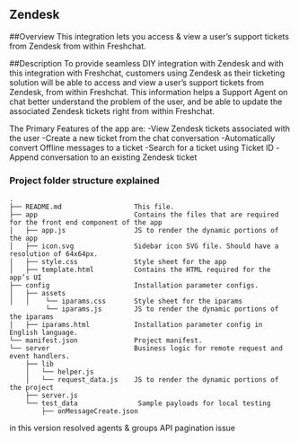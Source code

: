 ## Zendesk

##Overview
This integration lets you access & view a user’s support tickets from Zendesk from within Freshchat.

##Description
To provide seamless DIY integration with Zendesk and with this integration with Freshchat, customers using Zendesk as their ticketing solution will be able to access and view a user’s support tickets from Zendesk, from within Freshchat. This information helps a Support Agent on chat better understand the problem of the user, and be able to update the associated Zendesk tickets right from within Freshchat.

The Primary Features of the app are:
-View Zendesk tickets associated with the user
-Create a new ticket from the chat conversation
-Automatically convert Offline messages to a ticket
-Search for a ticket using Ticket ID
-Append conversation to an existing Zendesk ticket


### Project folder structure explained

    .
    ├── README.md                  This file.
    ├── app                        Contains the files that are required for the front end component of the app
    │   ├── app.js                 JS to render the dynamic portions of the app
    │   ├── icon.svg               Sidebar icon SVG file. Should have a resolution of 64x64px.
    │   ├── style.css              Style sheet for the app
    │   ├── template.html          Contains the HTML required for the app’s UI
    ├── config                     Installation parameter configs.
    │   ├── assets
    │   │    └── iparams.css       Style sheet for the iparams
             └── iparams.js        JS to render the dynamic portions of the iparams
    │   ├── iparams.html           Installation parameter config in English language.
    └── manifest.json              Project manifest.
    └── server                     Business logic for remote request and event handlers.
        ├── lib
        │   └── helper.js
        │   └── request_data.js    JS to render the dynamic portions of the project
        ├── server.js
        └── test_data               Sample payloads for local testing
            ├── onMessageCreate.json

in this version resolved agents & groups API pagination issue